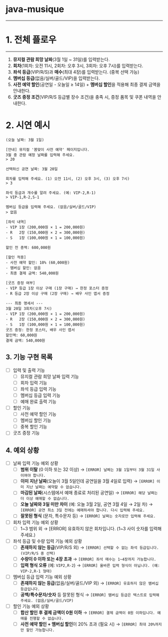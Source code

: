 # java-musique

***

# 1. 전체 플로우

***

1. **뮤지컬 관람 희망 날짜**(3월 1일 ~ 31일)를 입력받는다.
2. **회차**(1회차: 오전 11시, 2회차: 오후 3시, 3회차: 오후 7시)를 입력받는다.
3. **좌석 등급**(VIP/R/S)과 **매수**(최대 4장)를 입력받는다. (중복 선택 가능)
4. **멤버십 등급**(없음/실버/골드/VIP)을 입력받는다.
5. **사전 예약 할인**(공연일 - 오늘일 ≥ 14일) + **멤버십 할인**을 적용해 최종 결제 금액을 안내한다.
6. **굿즈 증정 조건**(VIP/R/S 등급별 장수 조건)을 충족 시, 증정 품목 및 쿠폰 내역을 안내한다.

# 2. 시연 예시

```
(오늘 날짜: 3월 1일)

[안내] 뮤지컬 '봄맞이 사전 예약' 페이지입니다.
3월 중 관람 예정 날짜를 입력해 주세요.
> 20

선택하신 공연 날짜: 3월 20일

회차를 입력해 주세요. (1) 오전 11시, (2) 오후 3시, (3) 오후 7시)
> 3

좌석 등급과 개수를 알려 주세요. (예: VIP-2,R-1)
> VIP-1,R-2,S-1

멤버십 등급을 입력해 주세요. (없음/실버/골드/VIP)
> 없음

[좌석 내역]
- VIP 1장 (200,000원 × 1 = 200,000원)
- R   2장 (150,000원 × 2 = 300,000원)
- S   1장 (100,000원 × 1 = 100,000원)

할인 전 총액: 600,000원

[할인 적용]
- 사전 예약 할인: 10% (60,000원)
- 멤버십 할인: 없음
- 최종 결제 금액: 540,000원

[굿즈 증정 여부]
- VIP 등급 1장 이상 구매 (1장 구매) → 한정 포스터 증정
- R 등급 2장 이상 구매 (2장 구매) → 배우 사인 엽서 증정

--- 최종 명세서 ---
3월 20일 3회차(오후 7시)
- VIP 1장 (200,000원 × 1 = 200,000원)
- R   2장 (150,000원 × 2 = 300,000원)
- S   1장 (100,000원 × 1 = 100,000원)
굿즈 증정: 한정 포스터, 배우 사인 엽서
할인액: 60,000원
결제 금액: 540,000원

```

## 3. 기능 구현 목록

- [ ] 입력 및 출력 기능
    - [ ] 뮤지컬 관람 희망 날짜 입력 기능
    - [ ] 회차 입력 기능
    - [ ] 좌석 등급 입력 기능
    - [ ] 멤버십 등급 입력 기능
    - [ ] 예매 완료 출력 기능

- [ ] 할인 기능
    - [ ] 사전 예약 할인 기능
    - [ ] 멤버십 할인 기능
    - [ ] 중복 할인 기능

- [ ] 굿즈 증정 기능

## 4. 예외 상황

- [ ] 날짜 입력 기능 예외 상황
    - [ ]  **범위 이탈** (0 이하 또는 32 이상)
      → `[ERROR] 날짜는 3월 1일부터 3월 31일 사이여야 합니다.`
    - [ ]  **이미 지난 날짜**(오늘이 3월 5일인데 공연일을 3월 4일로 입력)
      → `[ERROR] 이미 지난 날짜는 예약할 수 없습니다.`
    - [ ]  **마감된 날짜**(시스템에서 예매 종료로 처리된 공연일)
      → `[ERROR] 해당 날짜는 더 이상 예매할 수 없습니다.`
    - [ ]  **오늘 날짜와 3일 미만 차이** (예: 오늘 3월 2일, 공연 3월 4일 → 2일 차)
      → `[ERROR] 공연 최소 3일 전에는 예매하셔야 합니다. 다시 입력해 주세요.`
    - [ ]  **잘못된 형식** (문자, 특수문자 등)
      → `[ERROR] 날짜는 숫자로만 입력해 주세요.`
- [ ] 회차 입력 기능 예외 상황
    - [ ] 1~3 범위 외
      → [ERROR] 유효하지 않은 회차입니다. (1~3 사이 숫자를 입력해 주세요.)
- [ ] 좌석 등급 및 수량 입력 기능 예외 상황
    - [ ]  **존재하지 않는 등급**(VIP/R/S 외)
      → `[ERROR] 선택할 수 없는 좌석 등급입니다. (VIP/R/S 중 선택)`
    - [ ]  **수량이 0 이하 또는 4장 초과**
      → `[ERROR] 좌석 매수는 1~4장까지 가능합니다.`
    - [ ]  **입력 형식 오류** (예: `VIP2,R-2`)
      → `[ERROR] 올바른 입력 형식이 아닙니다. (예: VIP-2,R-1 형태)`

- [ ] 멤버십 등급 입력 기능 예외 상황
    - [ ]  **존재하지 않는 등급**(없음/실버/골드/VIP 외)
      → `[ERROR] 유효하지 않은 멤버십 등급입니다.`
    - [ ]  **공백/특수문자/숫자** 등 잘못된 형식
      → `[ERROR] 멤버십 등급은 텍스트로 입력해 주세요. (없음/실버/골드/VIP)`

- [ ] 할인 기능 예외 상황
    - [ ]  **합산 할인 후 결제 금액이 0원 이하**
      → `[ERROR] 결제 금액이 0원 이하입니다. 예매를 진행할 수 없습니다.`
    - [ ]  **사전 예약 할인 + 멤버십 할인**이 20% 초과 (필요 시)
      → `[ERROR] 최대 20%까지만 할인 가능합니다.`